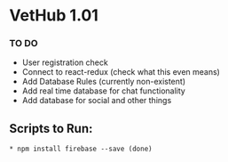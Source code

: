 #  VetHub 1.01

### TO DO 
* User registration check
* Connect to react-redux (check what this even means)
* Add Database Rules (currently non-existent)
* Add real time database for chat functionality 
* Add database for social and other things

## Scripts to Run: 
    * npm install firebase --save (done)

